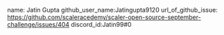 name: Jatin Gupta
github_user_name:Jatingupta9120
url_of_github_issue: https://github.com/scaleracedemy/scaler-open-source-september-challenge/issues/404 
discord_id:Jatin99#0
